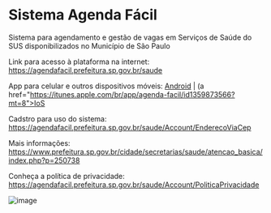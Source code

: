 # Sistema Agenda Fácil
Sistema para agendamento e gestão de vagas em Serviços de Saúde do SUS disponibilizados no Município de São Paulo

Link para acesso à plataforma na internet: https://agendafacil.prefeitura.sp.gov.br/saude

App para celular e outros dispositivos móveis: <a href="[https://www.example.com](https://play.google.com/store/apps/details?id=saude.prefeitura.sp.gov.br.autoagendamento&pcampaignid=MKT-Other-global-all-co-prtnr-py-PartBadge-Mar2515-1)">Android</a> | (a href="https://itunes.apple.com/br/app/agenda-facil/id1359873566?mt=8">IoS</href>

Cadstro para uso do sistema: https://agendafacil.prefeitura.sp.gov.br/saude/Account/EnderecoViaCep

Mais informações: https://www.prefeitura.sp.gov.br/cidade/secretarias/saude/atencao_basica/index.php?p=250738

Conheça a política de privacidade: https://agendafacil.prefeitura.sp.gov.br/saude/Account/PoliticaPrivacidade

![image](https://github.com/gisa-ceinfo-sms-sp/agenda-facil/assets/75272641/b5049bc0-dce1-4bcd-ab33-669057a7e8dc)
